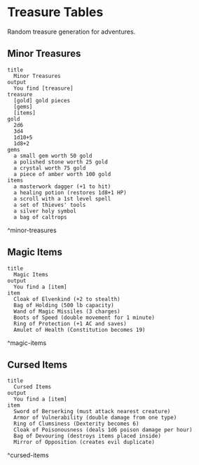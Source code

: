 # Treasure Tables

Random treasure generation for adventures.

## Minor Treasures

```perchance
title
  Minor Treasures
output
  You find [treasure]
treasure
  [gold] gold pieces
  [gems]
  [items]
gold
  2d6
  3d4
  1d10+5
  1d8+2
gems
  a small gem worth 50 gold
  a polished stone worth 25 gold
  a crystal worth 75 gold
  a piece of amber worth 100 gold
items
  a masterwork dagger (+1 to hit)
  a healing potion (restores 1d8+1 HP)
  a scroll with a 1st level spell
  a set of thieves' tools
  a silver holy symbol
  a bag of caltrops
```

^minor-treasures

## Magic Items

```perchance
title
  Magic Items
output
  You find a [item]
item
  Cloak of Elvenkind (+2 to stealth)
  Bag of Holding (500 lb capacity)
  Wand of Magic Missiles (3 charges)
  Boots of Speed (double movement for 1 minute)
  Ring of Protection (+1 AC and saves)
  Amulet of Health (Constitution becomes 19)
```

^magic-items

## Cursed Items

```perchance
title
  Cursed Items
output
  You find a [item]
item
  Sword of Berserking (must attack nearest creature)
  Armor of Vulnerability (double damage from one type)
  Ring of Clumsiness (Dexterity becomes 6)
  Cloak of Poisonousness (deals 1d6 poison damage per hour)
  Bag of Devouring (destroys items placed inside)
  Mirror of Opposition (creates evil duplicate)
```

^cursed-items
